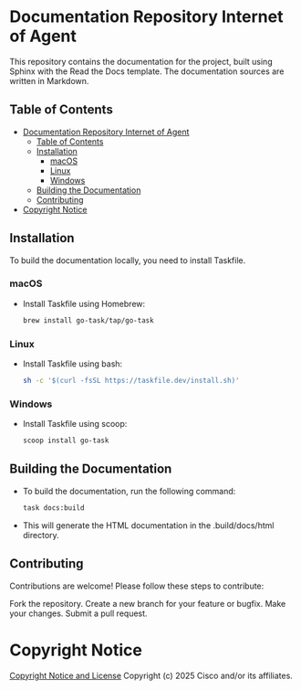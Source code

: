 # Documentation Repository Internet of Agent

This repository contains the documentation for the project, built using Sphinx
with the Read the Docs template. The documentation sources are written in Markdown.

## Table of Contents

- [Documentation Repository Internet of Agent](#documentation-repository-internet-of-agent)
  - [Table of Contents](#table-of-contents)
  - [Installation](#installation)
    - [macOS](#macos)
    - [Linux](#linux)
    - [Windows](#windows)
  - [Building the Documentation](#building-the-documentation)
  - [Contributing](#contributing)
- [Copyright Notice](#copyright-notice)

## Installation

To build the documentation locally, you need to install Taskfile.

### macOS

- Install Taskfile using Homebrew:

   ```sh
   brew install go-task/tap/go-task

### Linux

- Install Taskfile using bash:

   ```sh
   sh -c '$(curl -fsSL https://taskfile.dev/install.sh)'

### Windows

- Install Taskfile using scoop:

   ```sh
   scoop install go-task

## Building the Documentation

- To build the documentation, run the following command:

   ```sh
   task docs:build

- This will generate the HTML documentation in the .build/docs/html directory.

## Contributing
Contributions are welcome! Please follow these steps to contribute:

Fork the repository.
Create a new branch for your feature or bugfix.
Make your changes.
Submit a pull request.

# Copyright Notice

[Copyright Notice and License](./LICENSE.md)
Copyright (c) 2025 Cisco and/or its affiliates.